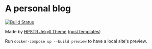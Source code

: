 # A personal blog

[![Build Status](https://travis-ci.org/extsoft/extsoft.svg?branch=master)](https://travis-ci.org/extsoft/extsoft)

Made by [HPSTR Jekyll Theme](https://mmistakes.github.io/hpstr-jekyll-theme/theme-setup/)
([post templates](https://github.com/mmistakes/hpstr-jekyll-theme/tree/master/_posts))

Run `docker-compose up --build preview` to have a local site's preview.
